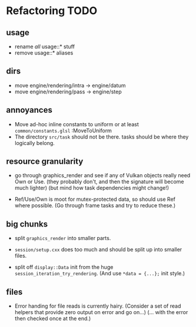 # Refactoring TODO

## usage
- rename _all_ usage::* stuff
- remove usage::* aliases

## dirs
- move engine/rendering/intra -> engine/datum
- move engine/rendering/pass -> engine/step

## annoyances
- Move ad-hoc inline constants to uniform or at least `common/constants.glsl` :MoveToUniform
- The directory `src/task` should not be there. tasks should be where they logically belong.

## resource granularity
- go through graphics_render and see if any of Vulkan objects really need Own or Use.
  (they probably don't, and then the signature will become much lighter)
  (but mind how task dependencies might change!)

- Ref/Use/Own is moot for mutex-protected data, so should use Ref where possible.
  (Go through frame tasks and try to reduce these.)

## big chunks
- split `graphics_render` into smaller parts.
- `session/setup.cxx` does too much and should be split up into smaller files.

- split off `display::Data` init from the huge `session_iteration_try_rendering`.
  (And use `*data = {...};` init style.)

## files

- Error handing for file reads is currently hairy.
  (Consider a set of read helpers that provide zero output on error and go on...)
  (... with the error then checked once at the end.)
